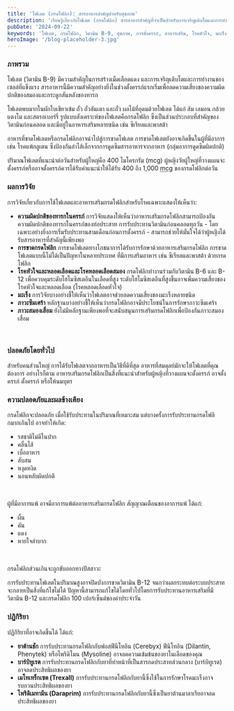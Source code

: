 ```yaml
---
title: 'โฟเลต (กรดโฟลิก): สารอาหารสำคัญสำหรับสุขภาพ'
description: 'เรียนรู้เกี่ยวกับโฟเลต (กรดโฟลิก) สารอาหารสำคัญที่จำเป็นสำหรับการเจริญเติบโตและการทำงานของเซลล์ รวมถึงประโยชน์และความปลอดภัยของการรับประทานโฟเลต'
pubDate: '2024-09-22'
keywords: 'โฟเลต, กรดโฟลิก, วิตามิน B-9, สุขภาพ, การตั้งครรภ์, อาหารเสริม, โรคหัวใจ, มะเร็ง, ภาวะซึมเศร้า'
heroImage: '/blog-placeholder-3.jpg'
---
```


### ภาพรวม
โฟเลต (วิตามิน B-9) มีความสำคัญในการสร้างเม็ดเลือดแดง และการเจริญเติบโตและการทำงานของเซลล์ที่แข็งแรง สารอาหารนี้มีความสำคัญอย่างยิ่งในช่วงตั้งครรภ์แรกเริ่มเพื่อลดความเสี่ยงของความผิดปกติของสมองและกระดูกสันหลังของทารก

โฟเลตพบมากในผักใบเขียวเข้ม ถั่ว  ถั่วลันเตา และถั่ว ผลไม้ที่อุดมด้วยโฟเลต ได้แก่ ส้ม  เลมอน  กล้วย  แตงโม และสตรอเบอร์รี่ รูปแบบสังเคราะห์ของโฟเลตคือกรดโฟลิก ซึ่งเป็นส่วนประกอบที่สำคัญของวิตามินก่อนคลอด และมีอยู่ในอาหารเสริมหลายชนิด เช่น ซีเรียลและพาสต้า

อาหารที่ขาดโฟเลตหรือกรดโฟลิกอาจนำไปสู่การขาดโฟเลต การขาดโฟเลตยังอาจเกิดขึ้นในผู้ที่มีอาการเช่น โรคแพ้กลูเตน  ซึ่งป้องกันลำไส้เล็กจากการดูดซึมสารอาหารจากอาหาร (กลุ่มอาการดูดซึมผิดปกติ)

ปริมาณโฟเลตที่แนะนำต่อวันสำหรับผู้ใหญ่คือ 400 ไมโครกรัม (mcg) ผู้หญิงวัยผู้ใหญ่ที่วางแผนจะตั้งครรภ์หรืออาจตั้งครรภ์ควรได้รับคำแนะนำให้ได้รับ 400 ถึง 1,000 <abbr title="ไมโครกรัม">mcg</abbr> ของกรดโฟลิกต่อวัน

### ผลการวิจัย
การวิจัยเกี่ยวกับการใช้โฟเลตและอาหารเสริมกรดโฟลิกสำหรับโรคเฉพาะแสดงให้เห็นว่า:

* **ความผิดปกติของทารกในครรภ์** การวิจัยแสดงให้เห็นว่าอาหารเสริมกรดโฟลิกสามารถป้องกันความผิดปกติของทารกในครรภ์ของท่อประสาท การรับประทานวิตามินก่อนคลอดทุกวัน - โดยเฉพาะอย่างยิ่งการเริ่มรับประทานสามเดือนก่อนการตั้งครรภ์ - สามารถช่วยให้มั่นใจได้ว่าผู้หญิงได้รับสารอาหารที่สำคัญนี้เพียงพอ
* **การขาดกรดโฟลิก** การขาดโฟเลตทางโภชนาการได้รับการรักษาด้วยอาหารเสริมกรดโฟลิก การขาดโฟเลตแบบนี้ไม่ได้เป็นปัญหาในหลายประเทศ ที่มีการเสริมอาหาร เช่น ซีเรียลและพาสต้า ด้วยกรดโฟลิก
* **โรคหัวใจและหลอดเลือดและโรคหลอดเลือดสมอง** กรดโฟลิกทำงานร่วมกับวิตามิน B-6 และ B-12 เพื่อควบคุมระดับโฮโมซิสเตอีนในเลือดที่สูง ระดับโฮโมซิสเตอีนที่สูงขึ้นอาจเพิ่มความเสี่ยงของโรคหัวใจและหลอดเลือด (โรคหลอดเลือดหัวใจ)
* **มะเร็ง** การวิจัยบางอย่างชี้ให้เห็นว่าโฟเลตอาจช่วยลดความเสี่ยงของมะเร็งหลายชนิด
* **ภาวะซึมเศร้า** หลักฐานบางอย่างชี้ให้เห็นว่ากรดโฟลิกอาจมีประโยชน์ในการรักษาภาวะซึมเศร้า
* **ภาวะสมองเสื่อม** ยังไม่มีหลักฐานเพียงพอที่จะสนับสนุนการเสริมกรดโฟลิกเพื่อป้องกันภาวะสมองเสื่อม

<br />

### ปลอดภัยโดยทั่วไป
สำหรับคนส่วนใหญ่ การได้รับโฟเลตจากอาหารเป็นวิธีที่ดีที่สุด อาหารที่สมดุลย์มักจะให้โฟเลตที่คุณต้องการ อย่างไรก็ตาม อาหารเสริมกรดโฟลิกเป็นสิ่งที่แนะนำสำหรับผู้หญิงที่วางแผนจะตั้งครรภ์ อาจตั้งครรภ์ ตั้งครรภ์ หรือให้นมบุตร

### ความปลอดภัยและผลข้างเคียง
กรดโฟลิกจะปลอดภัย เมื่อใช้รับประทานในปริมาณที่เหมาะสม
แต่บางครั้งการรับประทานกรดโฟลิกมากเกินไป อาจทำให้เกิด:
* รสชาติไม่ดีในปาก
* คลื่นไส้
* เบื่ออาหาร
* สับสน
* หงุดหงิด
* นอนหลับผิดปกติ

<br />

ผู้ที่มีอาการแพ้ อาจมีอาการแพ้ต่ออาหารเสริมกรดโฟลิก สัญญาณเตือนของอาการแพ้ ได้แก่:
* ผื่น
* คัน
* แดง
* หายใจลำบาก

<br />
<p>
กรดโฟลิกส่วนเกินจะถูกขับออกทางปัสสาวะ
</p>

การรับประทานโฟเลตในปริมาณสูงอาจปิดบังการขาดวิตามิน B-12 จนกว่าผลกระทบต่อระบบประสาทจะกลายเป็นสิ่งที่แก้ไขไม่ได้ ปัญหานี้สามารถแก้ไขได้โดยทั่วไปโดยการรับประทานอาหารเสริมที่มีวิตามิน B-12 และกรดโฟลิก 100 เปอร์เซ็นต์ของค่าประจำวัน

### ปฏิกิริยา
ปฏิกิริยาที่อาจเกิดขึ้นได้ ได้แก่:

* **ยาต้านชัก** การรับประทานกรดโฟลิกกับฟอสฟีนีโทอิน (Cerebyx)  ฟีนิโทอิน (Dilantin, Phenytek) หรือไพริดิโมน (Mysoline) อาจลดความเข้มข้นของยาในเลือดของคุณ
* **บาร์บิทูเรต** การรับประทานกรดโฟลิกกับยาที่ทำหน้าที่เป็นสารกดประสาทส่วนกลาง (บาร์บิทูเรต) อาจลดประสิทธิผลของยา
* **เมโทเทร็กเซต (Trexall)** การรับประทานกรดโฟลิกกับยานี้ซึ่งใช้ในการรักษาโรคมะเร็งอาจรบกวนประสิทธิผลของยา
* **ไพริดิเมทามีน (Daraprim)** การรับประทานกรดโฟลิกกับยานี้ซึ่งเป็นยาต้านมาลาเรียอาจลดประสิทธิผลของยา
